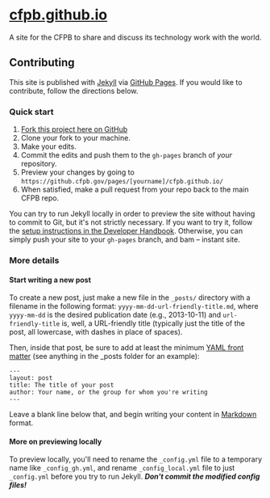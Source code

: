 
# [cfpb.github.io](https://cfpb.github.io/)

A site for the CFPB to share and discuss its technology work with the world.



## Contributing

This site is published with [Jekyll](http://jekyllrb.com/) via [GitHub Pages](http://pages.github.com/). 
If you would like to contribute, follow the directions below.


### Quick start

1. [Fork this project here on GitHub](https://github.cfpb.gov/CFPB/cfpb.github.io/fork)
1. Clone your fork to your machine.
1. Make your edits.
1. Commit the edits and push them to the `gh-pages` branch of _your_ repository.
1. Preview your changes by going to `https://github.cfpb.gov/pages/[yourname]/cfpb.github.io/`
1. When satisfied, make a pull request from your repo back to the main CFPB repo.

You can try to run Jekyll locally in order to preview the site without having to commit to Git, but it's not
strictly necessary. If you want to try it, follow the
[setup instructions in the Developer Handbook](https://github.cfpb.gov/pages/cfpb/handbook/edit-me.html).
Otherwise, you can simply push your site to your `gh-pages` branch, and bam – instant site.


### More details

#### Start writing a new post

To create a new post, just make a new file in the `_posts/` directory with a filename in the following format:
`yyyy-mm-dd-url-friendly-title.md`, where `yyyy-mm-dd` is the desired publication date (e.g., 2013-10-11) and
`url-friendly-title` is, well, a URL-friendly title (typically just the title of the post, all lowercase, with
dashes in place of spaces).

Then, inside that post, be sure to add at least the minimum
[YAML front matter](http://jekyllrb.com/docs/frontmatter/) (see anything in the _posts folder for an example):

```
---
layout: post
title: The title of your post
author: Your name, or the group for whom you're writing
---
```

Leave a blank line below that, and begin writing your content in
[Markdown](https://github.com/adam-p/markdown-here/wiki/Markdown-Cheatsheet) format.

#### More on previewing locally

To preview locally, you'll need to rename the `_config.yml` file to a temporary name like `_config_gh.yml`, and
rename `_config_local.yml` file to just `_config.yml` before you try to run Jekyll. _**Don't commit the modified
config files!**_
